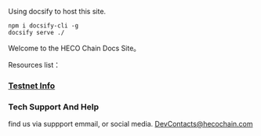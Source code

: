 Using docsify to host this site.

```
npm i docsify-cli -g
docsify serve ./
```

Welcome to the HECO Chain Docs Site。

Resources list：

### [Testnet Info](testnet.md)

### Tech Support And Help

find us via suppport emmail, or social media.
<DevContacts@hecochain.com>
